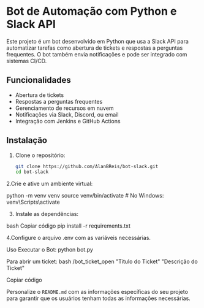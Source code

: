 # Bot de Automação com Python e Slack API

Este projeto é um bot desenvolvido em Python que usa a Slack API para automatizar tarefas como abertura de tickets e respostas a perguntas frequentes. O bot também envia notificações e pode ser integrado com sistemas CI/CD.

## Funcionalidades

- Abertura de tickets
- Respostas a perguntas frequentes
- Gerenciamento de recursos em nuvem
- Notificações via Slack, Discord, ou email
- Integração com Jenkins e GitHub Actions

## Instalação

1. Clone o repositório:
   ```bash
   git clone https://github.com/AlanBReis/bot-slack.git
   cd bot-slack
   
2.Crie e ative um ambiente virtual:

python -m venv venv
source venv/bin/activate  # No Windows: venv\Scripts\activate

3. Instale as dependências:

bash
Copiar código
pip install -r requirements.txt

4.Configure o arquivo .env com as variáveis necessárias.

Uso
Executar o Bot:
python bot.py

Para abrir um ticket:
bash
/bot_ticket_open "Título do Ticket" "Descrição do Ticket"

Copiar código

Personalize o `README.md` com as informações específicas do seu projeto para garantir que os usuários tenham todas as informações necessárias.









